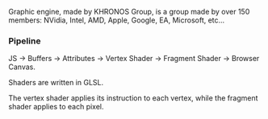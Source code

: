 Graphic engine, made by KHRONOS Group, is a group made by over 150 members: NVidia, Intel, AMD, Apple, Google, EA, Microsoft, etc...

### Pipeline
JS -> Buffers -> Attributes -> Vertex Shader -> Fragment Shader -> Browser Canvas.

Shaders are written in GLSL.

The vertex shader applies its instruction to each vertex, while the fragment shader applies to each pixel.

